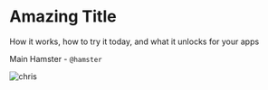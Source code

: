 <!-- .slide: class="introduction" -->

# Amazing Title

How it works, how to try it today, and what it unlocks for your apps

Main Hamster - `@hamster`

![chris](/hamster.jpg) <!-- .element: class="face" -->